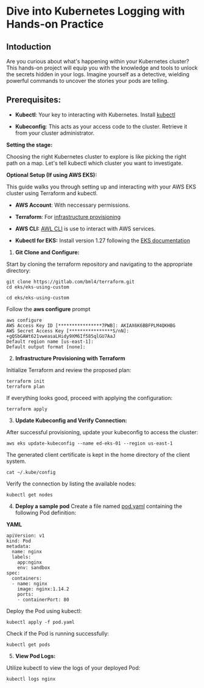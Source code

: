 # Dive into Kubernetes Logging with Hands-on Practice

## Intoduction

Are you curious about what's happening within your Kubernetes cluster? This hands-on project will equip you with the knowledge and tools to unlock the secrets hidden in your logs. Imagine yourself as a detective, wielding powerful commands to uncover the stories your pods are telling.

## Prerequisites:

* **Kubectl**: Your key to interacting with Kubernetes. Install [kubectl](https://kubernetes.io/docs/reference/kubectl/)

* **Kubeconfig**: This acts as your access code to the cluster. Retrieve it from your cluster administrator.

**Setting the stage:**

Choosing the right Kubernetes cluster to explore is like picking the right path on a map. Let's tell kubectl which cluster you want to investigate.

**Optional Setup (If using AWS EKS):**

This guide walks you through setting up and interacting with your AWS EKS cluster using Terraform and kubectl.
* **AWS Account**: With neccessary permissions.

* **Terraform**: For [infrastructure provisioning](https://developer.hashicorp.com/terraform/install)

* **AWS CLI:** [AWL CLI](https://docs.aws.amazon.com/cli/latest/userguide/getting-started-install.html) is use to interact with AWS services.

* **Kubectl for EKS:** Install version 1.27 following the [EKS documentation](https://docs.aws.amazon.com/eks/latest/userguide/install-kubectl.html)


1. **Git Clone and Configure:**

Start by cloning the terraform repository and navigating to the appropriate directory:

```
git clone https://gitlab.com/bml4/terraform.git
cd eks/eks-using-custom

```

```
cd eks/eks-using-custom
```
Follow the **aws configure** prompt

```
aws configure
AWS Access Key ID [****************7PWB]: AKIAX6K6BBFPLM4QKHBG
AWS Secret Access Key [****************S/nN]: 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
Default region name [us-east-1]:
Default output format [none]:
```

2. **Infrastructure Provisioning with Terraform**

Initialize Terraform and review the proposed plan:
```
terraform init
terraform plan
```
If everything looks good, proceed with applying the configuration:

```
terraform apply
```
3. **Update Kubeconfig and Verify Connection:**

After successful provisioning, update your kubeconfig to access the cluster:

```
aws eks update-kubeconfig --name ed-eks-01 --region us-east-1

```
The generated client certificate is kept in the home directory of the client system.

```
cat ~/.kube/config
```

Verify the connection by listing the available nodes:

```
kubectl get nodes
```
4. **Deploy a sample pod**
Create a file named [pod.yaml](https://kubernetes.io/docs/concepts/workloads/pods/) containing the following Pod definition: 

**YAML**

```
apiVersion: v1
kind: Pod
metadata:
  name: nginx
  labels:
    app:nginx
    env: sandbox
spec:
  containers:
  - name: nginx
    image: nginx:1.14.2
    ports:
    - containerPort: 80 
```

Deploy the Pod using kubectl:


```
kubectl apply -f pod.yaml
```

Check if the Pod is running successfully:

```
kubectl get pods

```

5. **View Pod Logs:**

Utilize kubectl to view the logs of your deployed Pod:

```
kubectl logs nginx

```